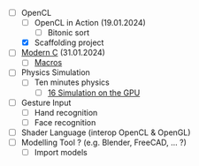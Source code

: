 - [ ] OpenCL
  - [ ] OpenCL in Action (19.01.2024)
    - [ ] Bitonic sort
  - [x] Scaffolding project
- [ ] [Modern C](https://gitlab.inria.fr/gustedt/modern-c) (31.01.2024)
  - [ ] [Macros](https://github.com/Hirrolot/awesome-c-preprocessor)
- [ ] Physics Simulation
  - [ ] Ten minutes physics
    - [ ] [16 Simulation on the GPU](https://matthias-research.github.io/pages/tenMinutePhysics/16-GPUSimulation.pdf)
- [ ] Gesture Input
  - [ ] Hand recognition
  - [ ] Face recognition
- [ ] Shader Language (interop OpenCL & OpenGL)
- [ ] Modelling Tool ? (e.g. Blender, FreeCAD, ... ?)
  - [ ] Import models
